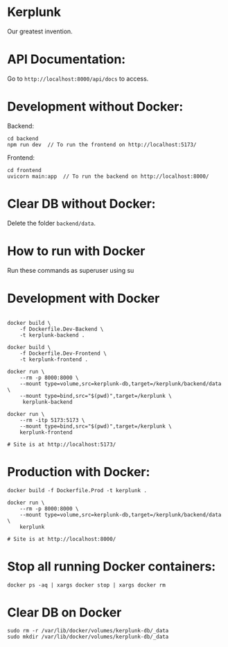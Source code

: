 # Kerplunk
Our greatest invention.

# API Documentation:
Go to ```http://localhost:8000/api/docs``` to access.

# Development without Docker:

Backend: 
```
cd backend
npm run dev  // To run the frontend on http://localhost:5173/
```
Frontend:
```
cd frontend
uvicorn main:app  // To run the backend on http://localhost:8000/
```

# Clear DB without Docker:
Delete the folder ```backend/data```.

# How to run with Docker
Run these commands as superuser using su

# Development with Docker
```

docker build \
    -f Dockerfile.Dev-Backend \
    -t kerplunk-backend .

docker build \
    -f Dockerfile.Dev-Frontend \
    -t kerplunk-frontend .

docker run \
    --rm -p 8000:8000 \
    --mount type=volume,src=kerplunk-db,target=/kerplunk/backend/data \
    --mount type=bind,src="$(pwd)",target=/kerplunk \
     kerplunk-backend

docker run \
    --rm -itp 5173:5173 \
    --mount type=bind,src="$(pwd)",target=/kerplunk \
    kerplunk-frontend

# Site is at http://localhost:5173/
```

# Production with Docker:
```
docker build -f Dockerfile.Prod -t kerplunk .

docker run \
    --rm -p 8000:8000 \
    --mount type=volume,src=kerplunk-db,target=/kerplunk/backend/data \
    kerplunk

# Site is at http://localhost:8000/
```

# Stop all running Docker containers:
```
docker ps -aq | xargs docker stop | xargs docker rm
```

# Clear DB on Docker
```
sudo rm -r /var/lib/docker/volumes/kerplunk-db/_data
sudo mkdir /var/lib/docker/volumes/kerplunk-db/_data
```
